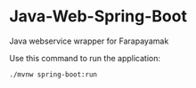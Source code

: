 # Java-Web-Spring-Boot
Java webservice wrapper for Farapayamak 


Use this command to run the application:

`./mvnw spring-boot:run`
